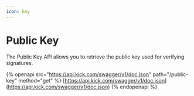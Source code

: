 ```yaml
---
icon: key
---
```


# Public Key

The Public Key API allows you to retrieve the public key used for verifying signatures.

{% openapi src="https://api.kick.com/swagger/v1/doc.json" path="/public-key" method="get" %}
[https://api.kick.com/swagger/v1/doc.json](https://api.kick.com/swagger/v1/doc.json)
{% endopenapi %}

